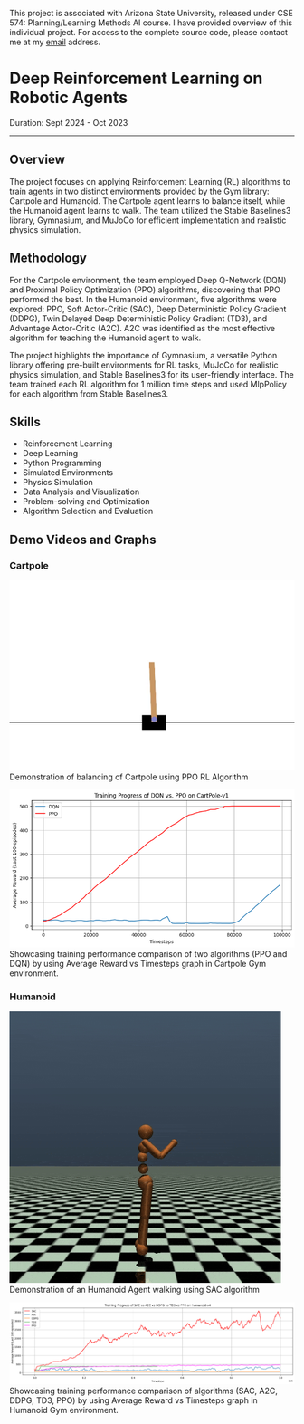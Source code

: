 This project is associated with Arizona State University, released under CSE 574: Planning/Learning Methods AI course. I have provided overview of this individual project. For access to the complete source code, please contact me at my [email](mailto:asroideva@gmail.com) address.

# Deep Reinforcement Learning on Robotic Agents
Duration: Sept 2024 - Oct 2023

---

## Overview

The project focuses on applying Reinforcement Learning (RL) algorithms to train agents in two distinct environments provided by the Gym library: Cartpole and Humanoid. The Cartpole agent learns to balance itself, while the Humanoid agent learns to walk. The team utilized the Stable Baselines3 library, Gymnasium, and MuJoCo for efficient implementation and realistic physics simulation.

## Methodology

For the Cartpole environment, the team employed Deep Q-Network (DQN) and Proximal Policy Optimization (PPO) algorithms, discovering that PPO performed the best. In the Humanoid environment, five algorithms were explored: PPO, Soft Actor-Critic (SAC), Deep Deterministic Policy Gradient (DDPG), Twin Delayed Deep Deterministic Policy Gradient (TD3), and Advantage Actor-Critic (A2C). A2C was identified as the most effective algorithm for teaching the Humanoid agent to walk.

The project highlights the importance of Gymnasium, a versatile Python library offering pre-built environments for RL tasks, MuJoCo for realistic physics simulation, and Stable Baselines3 for its user-friendly interface. The team trained each RL algorithm for 1 million time steps and used MlpPolicy for each algorithm from Stable Baselines3.

## Skills

-   Reinforcement Learning
-   Deep Learning
-   Python Programming
-   Simulated Environments
-   Physics Simulation
-   Data Analysis and Visualization
-   Problem-solving and Optimization
-   Algorithm Selection and Evaluation

## Demo Videos and Graphs

### Cartpole

![Cartpole Demo](/assets/videos/Cartpole-PPO.gif)
<br>
Demonstration of balancing of Cartpole using PPO RL Algorithm

![Cartpole Results](/assets/images/Cartpole-Results.png)
<br>
Showcasing training performance comparison of two algorithms (PPO and DQN) by using Average Reward vs Timesteps graph in Cartpole Gym environment.

### Humanoid

![Humanoid Demo](/assets/videos/Humanoid-SAC.gif)
<br>
Demonstration of an Humanoid Agent walking using SAC algorithm

![Humanoid Results](/assets/images/Humanoid-Results.png)
<br>
Showcasing training performance comparison of algorithms (SAC, A2C, DDPG, TD3, PPO) by using Average Reward vs Timesteps graph in Humanoid Gym environment.


